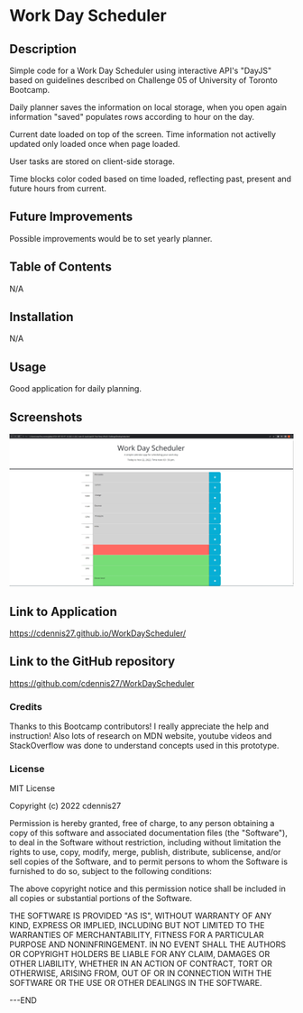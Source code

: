 # Work Day Scheduler 

## Description

Simple code for a Work Day Scheduler using interactive API's "DayJS" based on guidelines described on Challenge 05 of University of Toronto Bootcamp.

Daily planner saves the information on local storage, when you open again information "saved" populates rows according to hour on the day. 

Current date loaded on top of the screen. Time information not activelly updated only loaded once when page loaded.

User tasks are stored on client-side storage.

Time blocks color coded based on time loaded, reflecting past, present and future hours from current.

## Future Improvements

Possible improvements would be to set yearly planner.

## Table of Contents 

N/A

## Installation

N/A

## Usage

Good application for daily planning.

## Screenshots

![ScreenShots of Application in use.](./assets/Screenshot1.jpg)

## Link to Application

https://cdennis27.github.io/WorkDayScheduler/

## Link to the GitHub repository

https://github.com/cdennis27/WorkDayScheduler

### Credits

Thanks to this Bootcamp contributors! I really appreciate the help and instruction!
Also lots of research on MDN website, youtube videos and StackOverflow was done to understand concepts used in this prototype. 

### License

MIT License

Copyright (c) 2022 cdennis27

Permission is hereby granted, free of charge, to any person obtaining a copy
of this software and associated documentation files (the "Software"), to deal
in the Software without restriction, including without limitation the rights
to use, copy, modify, merge, publish, distribute, sublicense, and/or sell
copies of the Software, and to permit persons to whom the Software is
furnished to do so, subject to the following conditions:

The above copyright notice and this permission notice shall be included in all
copies or substantial portions of the Software.

THE SOFTWARE IS PROVIDED "AS IS", WITHOUT WARRANTY OF ANY KIND, EXPRESS OR
IMPLIED, INCLUDING BUT NOT LIMITED TO THE WARRANTIES OF MERCHANTABILITY,
FITNESS FOR A PARTICULAR PURPOSE AND NONINFRINGEMENT. IN NO EVENT SHALL THE
AUTHORS OR COPYRIGHT HOLDERS BE LIABLE FOR ANY CLAIM, DAMAGES OR OTHER
LIABILITY, WHETHER IN AN ACTION OF CONTRACT, TORT OR OTHERWISE, ARISING FROM,
OUT OF OR IN CONNECTION WITH THE SOFTWARE OR THE USE OR OTHER DEALINGS IN THE
SOFTWARE.

---END